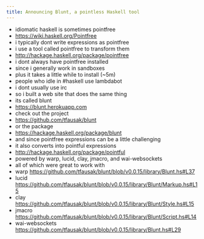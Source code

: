 ```yaml
---
title: Announcing Blunt, a pointless Haskell tool
---
```


- idiomatic haskell is sometimes pointfree
- https://wiki.haskell.org/Pointfree
- i typically dont write expressions as pointfree
- i use a tool called pointfree to transform them
- http://hackage.haskell.org/package/pointfree
- i dont always have pointfree installed
- since i generally work in sandboxes
- plus it takes a little while to install (~5m)
- people who idle in #haskell use lambdabot
- i dont usually use irc
- so i built a web site that does the same thing
- its called blunt
- https://blunt.herokuapp.com
- check out the project
- https://github.com/tfausak/blunt
- or the package
- https://hackage.haskell.org/package/blunt
- and since pointfree expressions can be a little challenging
- it also converts into pointful expressions
- http://hackage.haskell.org/package/pointful
- powered by warp, lucid, clay, jmacro, and wai-websockets
- all of which were great to work with
- warp https://github.com/tfausak/blunt/blob/v0.0.15/library/Blunt.hs#L37
- lucid https://github.com/tfausak/blunt/blob/v0.0.15/library/Blunt/Markup.hs#L15
- clay https://github.com/tfausak/blunt/blob/v0.0.15/library/Blunt/Style.hs#L15
- jmacro https://github.com/tfausak/blunt/blob/v0.0.15/library/Blunt/Script.hs#L14
- wai-websockets https://github.com/tfausak/blunt/blob/v0.0.15/library/Blunt.hs#L29

